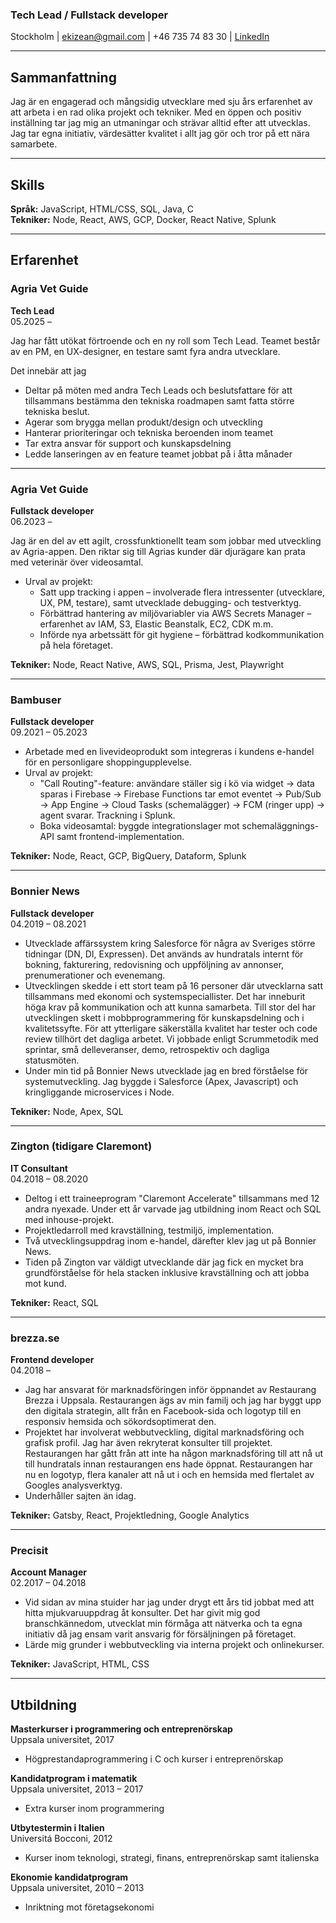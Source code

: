 ### Tech Lead / Fullstack developer

Stockholm | [ekizean@gmail.com](mailto:ekizean@gmail.com) | +46 735 74 83 30 | [LinkedIn](https://www.linkedin.com/in/ekizean)

---

## Sammanfattning

Jag är en engagerad och mångsidig utvecklare med sju års erfarenhet av att arbeta i en rad olika projekt och tekniker. Med en öppen och positiv inställning tar jag mig an utmaningar och strävar alltid efter att utvecklas. Jag tar egna initiativ, värdesätter kvalitet i allt jag gör och tror på ett nära samarbete.

---

## Skills

**Språk:** JavaScript, HTML/CSS, SQL, Java, C  
**Tekniker:** Node, React, AWS, GCP, Docker, React Native, Splunk

---

## Erfarenhet

### Agria Vet Guide

**Tech Lead**  
05.2025 –

Jag har fått utökat förtroende och en ny roll som Tech Lead. Teamet består av en PM, en UX-designer, en testare samt fyra andra utvecklare.

Det innebär att jag

- Deltar på möten med andra Tech Leads och beslutsfattare för att tillsammans bestämma den tekniska roadmapen samt fatta större tekniska beslut.
- Agerar som brygga mellan produkt/design och utveckling
- Hanterar prioriteringar och tekniska beroenden inom teamet
- Tar extra ansvar för support och kunskapsdelning
- Ledde lanseringen av en feature teamet jobbat på i åtta månader

---

### Agria Vet Guide

**Fullstack developer**  
06.2023 –

Jag är en del av ett agilt, crossfunktionellt team som jobbar med utveckling av Agria-appen. Den riktar
sig till Agrias kunder där djurägare kan prata med veterinär över videosamtal.

- Urval av projekt:
  - Satt upp tracking i appen – involverade flera intressenter (utvecklare, UX, PM, testare), samt utvecklade debugging- och testverktyg.
  - Förbättrad hantering av miljövariabler via AWS Secrets Manager – erfarenhet av IAM, S3, Elastic Beanstalk, EC2, CDK m.m.
  - Införde nya arbetssätt för git hygiene – förbättrad kodkommunikation på hela företaget.

**Tekniker:** Node, React Native, AWS, SQL, Prisma, Jest, Playwright

---

### Bambuser

**Fullstack developer**  
09.2021 – 05.2023

- Arbetade med en livevideoprodukt som integreras i kundens e-handel för en personligare shoppingupplevelse.
- Urval av projekt:
  - "Call Routing"-feature: användare ställer sig i kö via widget → data sparas i Firebase → Firebase Functions tar emot eventet → Pub/Sub → App Engine → Cloud Tasks (schemalägger) → FCM (ringer upp) → agent svarar. Trackning i Splunk.
  - Boka videosamtal: byggde integrationslager mot schemaläggnings-API samt frontend-implementation.

**Tekniker:** Node, React, GCP, BigQuery, Dataform, Splunk

---

### Bonnier News

**Fullstack developer**  
04.2019 – 08.2021

- Utvecklade affärssystem kring Salesforce för några av Sveriges större tidningar (DN, DI, Expressen). Det används av hundratals internt för bokning, fakturering, redovisning och uppföljning av annonser, prenumerationer och evenemang.
- Utvecklingen skedde i ett stort team på 16 personer där utvecklarna satt tillsammans med ekonomi och systemspeciallister. Det har inneburit höga krav på kommunikation och att kunna samarbeta. Till stor del har utvecklingen skett i mobbprogrammering för kunskapsdelning och i kvalitetssyfte. För att ytterligare säkerställa kvalitet har tester och code review tillhört det dagliga arbetet. Vi jobbade enligt Scrummetodik med sprintar, små delleveranser, demo, retrospektiv och dagliga statusmöten.
- Under min tid på Bonnier News utvecklade jag en bred förståelse för systemutveckling. Jag byggde i Salesforce (Apex, Javascript) och kringliggande microservices i Node.

**Tekniker:** Node, Apex, SQL

---

### Zington (tidigare Claremont)

**IT Consultant**  
04.2018 – 08.2020

- Deltog i ett traineeprogram "Claremont Accelerate" tillsammans med 12 andra nyexade. Under ett år varvade jag utbildning inom React och SQL med inhouse-projekt.
- Projektledarroll med kravställning, testmiljö, implementation.
- Två utvecklingsuppdrag inom e-handel, därefter klev jag ut på Bonnier News.
- Tiden på Zington var väldigt utvecklande där jag fick en mycket bra grundförståelse för hela stacken inklusive kravställning och att jobba mot kund.

**Tekniker:** React, SQL

---

### brezza.se

**Frontend developer**  
04.2018 –

- Jag har ansvarat för marknadsföringen inför öppnandet av Restaurang Brezza i Uppsala. Restaurangen ägs av min familj och jag har byggt upp den digitala strategin, allt från en Facebook-sida och logotyp till en responsiv hemsida och sökordsoptimerat den.
- Projektet har involverat webbutveckling, digital marknadsföring och grafisk profil. Jag har även rekryterat konsulter till projektet. Restaurangen har gått från att inte ha någon marknadsföring till att nå ut till hundratals innan restaurangen ens hade öppnat. Restaurangen har nu en logotyp, flera kanaler att nå ut i och en hemsida med flertalet av Googles analysverktyg.
- Underhåller sajten än idag.

**Tekniker:** Gatsby, React, Projektledning, Google Analytics

---

### Precisit

**Account Manager**  
02.2017 – 04.2018

- Vid sidan av mina stuider har jag under drygt ett års tid jobbat med att hitta mjukvaruuppdrag åt konsulter. Det har givit mig god branschkännedom, utvecklat min förmåga att nätverka och ta egna initiativ då jag ensam varit ansvarig för försäljningen på företaget.
- Lärde mig grunder i webbutveckling via interna projekt och onlinekurser.

**Tekniker:** JavaScript, HTML, CSS

---

## Utbildning

**Masterkurser i programmering och entreprenörskap**  
Uppsala universitet, 2017

- Högprestandaprogrammering i C och kurser i entreprenörskap

**Kandidatprogram i matematik**  
Uppsala universitet, 2013 – 2017

- Extra kurser inom programmering

**Utbytestermin i Italien**  
Universitá Bocconi, 2012

- Kurser inom teknologi, strategi, finans, entreprenörskap samt italienska

**Ekonomie kandidatprogram**  
Uppsala universitet, 2010 – 2013

- Inriktning mot företagsekonomi
